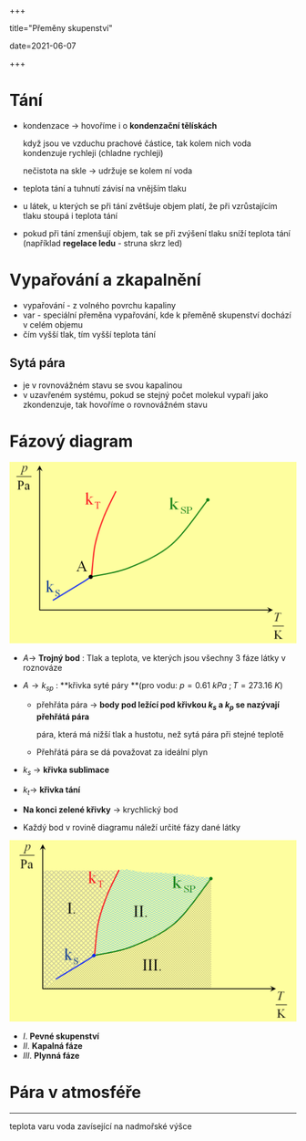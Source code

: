 +++

title="Přeměny skupenství"

date=2021-06-07

+++

# Tání

- kondenzace $\to$ hovoříme i o **kondenzační tělískách**

  když jsou ve vzduchu prachové částice, tak kolem nich voda kondenzuje rychleji (chladne rychleji)

  nečistota na skle $\to$ udržuje se kolem ní voda

- teplota tání a tuhnutí závisí na vnějším tlaku

- u látek, u kterých se při tání zvětšuje objem platí, že při vzrůstajícím tlaku stoupá i teplota tání

- pokud při tání zmenšují objem, tak se při zvýšení tlaku sníží teplota tání (například **regelace ledu** - struna skrz led)

# Vypařování a zkapalnění

- vypařování  - z volného povrchu kapaliny
- var - speciální přeměna vypařování, kde k přeměně skupenství dochází v celém objemu
- čím vyšší tlak, tím vyšší teplota tání

## Sytá pára

- je v rovnovážném stavu se svou kapalinou
- v uzavřeném systému, pokud se stejný počet molekul vypaří jako zkondenzuje, tak hovoříme o rovnovážném stavu

# Fázový diagram

<img src="https://github.com/cervthecoder/github_images/blob/master/Screenshot%202021-06-14%20at%2014.24.58.png?raw=true" style="zoom:50%;" />

- $A \to$ **Trojný bod** : Tlak a teplota, ve kterých jsou všechny 3 fáze látky v roznováze 

- $A \to k_{sp}$ : **křivka syté páry **(pro vodu: $p=0.61\:kPa \:; T=273.16\:K$)

  - přehřáta pára $\to$ **body pod ležící pod křivkou $k_s$ a $k_p$  se nazývají přehřátá pára**

    pára, která má nižší tlak a hustotu, než sytá pára při stejné teplotě

  - Přehřátá pára se dá považovat za ideální plyn

- $k_s$ $\to$ **křivka sublimace**

- $k_t \to$ **křivka tání**

- **Na konci zelené křivky** $\to$ krychlický bod

- Každý bod v rovině diagramu náleží určité fázy dané látky

<img src="https://github.com/cervthecoder/github_images/blob/master/Screenshot%202021-06-14%20at%2014.25.36.png?raw=true" style="zoom:50%;" />

- $I.$ **Pevné skupenství**
- $II.$ **Kapalná fáze**
- $III.$ **Plynná fáze**

# Pára v atmosféře



---

teplota varu voda zavísející na nadmořské výšce